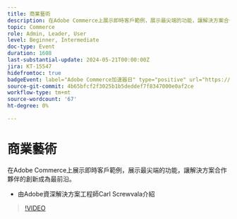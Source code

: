 ```yaml
---
title: 商業藝術
description: 在Adobe Commerce上展示即時客戶範例，展示最尖端的功能，讓解決方案合作夥伴的創新成為最前沿。
topic: Commerce
role: Admin, Leader, User
level: Beginner, Intermediate
doc-type: Event
duration: 1608
last-substantial-update: 2024-05-21T00:00:00Z
jira: KT-15547
hidefromtoc: true
badgeEvent: label="Adobe Commerce加速器日" type="positive" url="https://experienceleague.adobe.com/en/docs/events/apac-commerce-recordings/2024/accelerator-day/overview.html"
source-git-commit: 4b65bfcf2f3025b1b5deddef7f8347000e0af2ce
workflow-type: tm+mt
source-wordcount: '67'
ht-degree: 0%

---
```



# 商業藝術

在Adobe Commerce上展示即時客戶範例，展示最尖端的功能，讓解決方案合作夥伴的創新成為最前沿。

+ 由Adobe資深解決方案工程師Carl Screwvala介紹

>[!VIDEO](https://video.tv.adobe.com/v/3429274/?learn=on)
